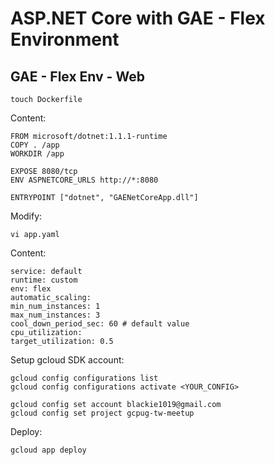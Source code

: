 # ASP.NET Core with GAE - Flex Environment #

## GAE - Flex Env - Web  ##

    touch Dockerfile

Content:

    FROM microsoft/dotnet:1.1.1-runtime
    COPY . /app
    WORKDIR /app

    EXPOSE 8080/tcp
    ENV ASPNETCORE_URLS http://*:8080

    ENTRYPOINT ["dotnet", "GAENetCoreApp.dll"]

Modify:

    vi app.yaml

Content:

    service: default
    runtime: custom
    env: flex
    automatic_scaling:
    min_num_instances: 1
    max_num_instances: 3
    cool_down_period_sec: 60 # default value
    cpu_utilization:
    target_utilization: 0.5

Setup gcloud SDK account:

    gcloud config configurations list
    gcloud config configurations activate <YOUR_CONFIG>

    gcloud config set account blackie1019@gmail.com
    gcloud config set project gcpug-tw-meetup

Deploy:

    gcloud app deploy
